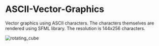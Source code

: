 # ASCII-Vector-Graphics
Vector graphics using ASCII characters. The characters themselves are rendered using SFML library. The resolution is 144x256 characters.

![rotating_cube](https://user-images.githubusercontent.com/31830553/69919519-de398300-147d-11ea-8cd9-8a9745642fc6.gif)
